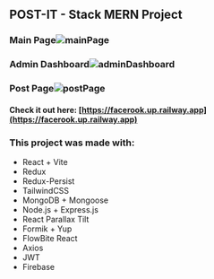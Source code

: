 ## POST-IT - Stack MERN Project
### Main Page![mainPage](https://github.com/gasteac/mern-project/blob/main/client/public/images/1.jpg?raw=true)
### Admin Dashboard![adminDashboard](https://github.com/gasteac/mern-project/blob/main/client/public/images/2.jpg?raw=true)
### Post Page![postPage](https://github.com/gasteac/mern-project/blob/main/client/public/images/3.jpg?raw=true)
#### Check it out here: [https://facerook.up.railway.app](https://facerook.up.railway.app)
### This project was made with:
 - React + Vite
 - Redux
 - Redux-Persist
 - TailwindCSS
 - MongoDB + Mongoose
 - Node.js + Express.js
 - React Parallax Tilt
 - Formik + Yup
 - FlowBite React
 - Axios
 - JWT
 - Firebase
